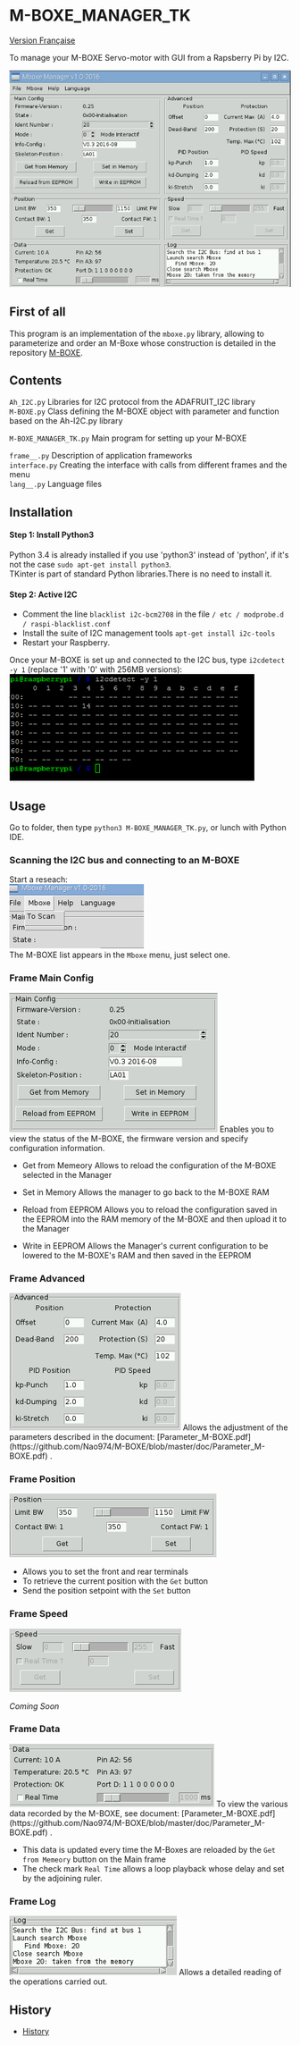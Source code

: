 # M-BOXE_MANAGER_TK
[Version Française](https://github.com/Nao974/M-BOXE_MANAGER_TK/blob/master/README_FR.md)  

To manage your M-BOXE Servo-motor with GUI from a Rapsberry Pi by I2C.  

<img src="https://github.com/Nao974/M-BOXE_MANAGER_TK/blob/master/screenshoot/Manager_TK.png" title="Screenshoot Menu" alt="ScrenShoot Menu">

## First of all

This program is an implementation of the `mboxe.py` library, allowing to parameterize and order an M-Boxe whose construction is detailed in the repository [M-BOXE](https://github.com/Nao974/M-BOXE/blob/master/README.md).  

## Contents

`Ah_I2C.py` Libraries for I2C protocol from the ADAFRUIT_I2C library  
`M-BOXE.py` Class defining the M-BOXE object with parameter and function based on the Ah-I2C.py library  


`M-BOXE_MANAGER_TK.py` Main program for setting up your M-BOXE  


`frame__.py` Description of application frameworks  
`interface.py` Creating the interface with calls from different frames and the menu    
`lang__.py` Language files  


## Installation

#### Step 1: Install Python3

Python 3.4 is already installed if you use 'python3' instead of 'python', if it's not the case `sudo apt-get install python3`.  
TKinter is part of standard Python libraries.There is no need to install it.  


#### Step 2: Active I2C

* Comment the line `blacklist i2c-bcm2708` in the file `/ etc / modprobe.d / raspi-blacklist.conf`
* Install the suite of I2C management tools `apt-get install i2c-tools`
* Restart your Raspberry.

Once your M-BOXE is set up and connected to the I2C bus, type `i2cdetect -y 1` (replace '1' with '0' with 256MB versions):  
<img src="https://github.com/Nao974/M-BOXE_MANAGER_CL/blob/master/screenshoot/i2cdetect.png" title="screenshoot_i2cdetect" alt="screenshoot_i2cdetect">  


## Usage

Go to folder, then type `python3 M-BOXE_MANAGER_TK.py`, or lunch with Python IDE.  
  

### Scanning the I2C bus and connecting to an M-BOXE

Start a reseach:  
<img src="https://github.com/Nao974/M-BOXE_MANAGER_TK/blob/master/screenshoot/Manager_TK_Scan.png" title="Mboxe/To Scan" alt="Mboxe/To Scan">  
The M-BOXE list appears in the `Mboxe` menu, just select one.


### Frame Main Config

<img src="https://github.com/Nao974/M-BOXE_MANAGER_TK/blob/master/screenshoot/Manager_TK_Frame_Main.png" title="Frame Main" alt="Frame Main">  
Enables you to view the status of the M-BOXE, the firmware version and specify configuration information.  

* Get from Memeory
Allows to reload the configuration of the M-BOXE selected in the Manager  

* Set in Memory
Allows the manager to go back to the M-BOXE RAM  
 
* Reload from EEPROM
Allows you to reload the configuration saved in the EEPROM into the RAM memory of the M-BOXE and then upload it to the Manager  
 
* Write in EEPROM
Allows the Manager's current configuration to be lowered to the M-BOXE's RAM and then saved in the EEPROM  


### Frame Advanced  

<img src="https://github.com/Nao974/M-BOXE_MANAGER_TK/blob/master/screenshoot/Manager_TK_Frame_Advanced.png" title="Frame Advanced" alt="Frame Advanced">  
Allows the adjustment of the parameters described in the document: [Parameter_M-BOXE.pdf](https://github.com/Nao974/M-BOXE/blob/master/doc/Parameter_M-BOXE.pdf) .  


### Frame Position

<img src="https://github.com/Nao974/M-BOXE_MANAGER_TK/blob/master/screenshoot/Manager_TK_Frame_Position.png" title="Frame Position" alt="Frame Position">  

* Allows you to set the front and rear terminals  
* To retrieve the current position with the `Get` button  
* Send the position setpoint with the `Set` button  


### Frame Speed

<img src="https://github.com/Nao974/M-BOXE_MANAGER_TK/blob/master/screenshoot/Manager_TK_Frame_Speed.png" title="Frame Speed" alt="Frame Speed">  

*Coming Soon*  


### Frame Data

<img src="https://github.com/Nao974/M-BOXE_MANAGER_TK/blob/master/screenshoot/Manager_TK_Frame_Data.png" title="Frame Data" alt="Frame Data">  
To view the various data recorded by the M-BOXE, see document: [Parameter_M-BOXE.pdf](https://github.com/Nao974/M-BOXE/blob/master/doc/Parameter_M-BOXE.pdf) .   

* This data is updated every time the M-Boxes are reloaded by the `Get from Memeory` button on the Main frame  
* The check mark `Real Time` allows a loop playback whose delay and set by the adjoining ruler.  


### Frame Log

<img src="https://github.com/Nao974/M-BOXE_MANAGER_TK/blob/master/screenshoot/Manager_TK_Log.png" title="Frame Log" alt="Frame Log">  
Allows a detailed reading of the operations carried out.


## History

- [History](https://github.com/Nao974/M-BOXE_MANAGER_TK/blob/master/history.md)


